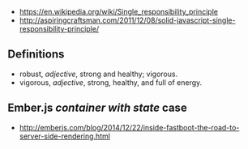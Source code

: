 * https://en.wikipedia.org/wiki/Single_responsibility_principle
* http://aspiringcraftsman.com/2011/12/08/solid-javascript-single-responsibility-principle/

## Definitions

* robust, _adjective_, strong and healthy; vigorous.
* vigorous, _adjective_, strong, healthy, and full of energy.

## Ember.js _container with state_ case

* http://emberjs.com/blog/2014/12/22/inside-fastboot-the-road-to-server-side-rendering.html
